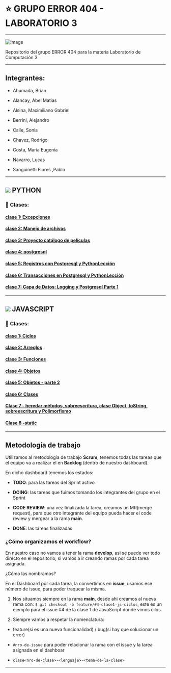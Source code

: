 # :star: GRUPO ERROR 404 - LABORATORIO 3

---

![image](https://user-images.githubusercontent.com/72580574/232951630-0378508f-7755-4582-ad40-c26015adb596.png)


Repositorio del grupo ERROR 404 para la materia Laboratorio de Computación 3

---

## Integrantes:

- Ahumada, Brian                         

- Alancay, Abel Matias                

- Alsina, Maximiliano Gabriel    

- Berrini, Alejandro                       

- Calle, Sonia 

- Chavez, Rodrigo                       

- Costa, Maria Eugenia              

- Navarro, Lucas                                            

- Sanguinetti Flores ,Pablo

---

## <img src="https://img.icons8.com/color/50/null/python--v1.png"/> PYTHON

### :book: Clases:

#### [clase 1: Excepciones](https://github.com/CodeSystem2022/ERROR-404-LABORATORIO3/tree/main/python/Clase_01_Leccion01)

#### [clase 2: Manejo de archivos](https://github.com/CodeSystem2022/ERROR-404-LABORATORIO3/tree/main/python/Clase_02/Leccion2)

#### [clase 3: Proyecto catálogo de películas](https://github.com/CodeSystem2022/ERROR-404-LABORATORIO3/tree/main/python/Clase_03/Leccion_03)

#### [clase 4: postgresql](https://github.com/CodeSystem2022/ERROR-404-LABORATORIO3/tree/main/python/Clase_04/Leccion04/BD)

#### [clase 5: Registros con Postgresql y PythonLección](https://github.com/CodeSystem2022/ERROR-404-LABORATORIO3/tree/main/python/clase_05)

#### [clase 6: Transacciones en Postgresql y PythonLección ](https://github.com/CodeSystem2022/ERROR-404-LABORATORIO3/tree/main/python/clase_06)

#### [clase 7: Capa de Datos: Logging y Postgresql Parte 1 ](https://github.com/CodeSystem2022/ERROR-404-LABORATORIO3/tree/main/python/clase_07)

---

## <img src="https://img.icons8.com/color/50/null/javascript--v1.png"/> JAVASCRIPT

### :book: Clases:

#### [clase 1: Ciclos](https://github.com/CodeSystem2022/ERROR-404-LABORATORIO3/tree/main/javascript/clase1-ciclos)

#### [clase 2: Arreglos](https://github.com/CodeSystem2022/ERROR-404-LABORATORIO3/tree/main/javascript/clase2-arreglos)

#### [clase 3: Funciones](https://github.com/CodeSystem2022/ERROR-404-LABORATORIO3/tree/main/javascript/clase3-funciones)

#### [clase 4: Objetos](https://github.com/CodeSystem2022/ERROR-404-LABORATORIO3/tree/main/javascript/clase4-objetos)

#### [clase 5: Objetos - parte 2](https://github.com/CodeSystem2022/ERROR-404-LABORATORIO3/tree/main/javascript/clase5-objetos-parte2)

#### [clase 6: Clases](https://github.com/CodeSystem2022/ERROR-404-LABORATORIO3/tree/main/javascript/Clase%206-Clases)

#### [Clase 7 - heredar métodos, sobreescritura, clase Object, toString, sobreescritura y Polimorfismo](https://github.com/CodeSystem2022/ERROR-404-LABORATORIO3/tree/main/javascript/clase7-clases-parte2)

#### [Clase 8 -static](https://github.com/CodeSystem2022/ERROR-404-LABORATORIO3/tree/main/javascript/clase8-static-js)

---

## Metodología de trabajo

Utilizamos al metodología de trabajo **Scrum**, tenemos todas las tareas que el equipo va a realizar el en **Backlog** (dentro de nuestro dashboard).

En dicho dashboard tenemos los estados: 

- **TODO**: para las tareas del Sprint activo

- **DOING**: las tareas que fuimos tomando los integrantes del grupo en el Sprint

- **CODE REVIEW**: una vez finalizada la tarea, creamos un MR(merge request), para que otro integrante del equipo pueda hacer el code review y mergear a la rama **main**.

- **DONE**: las tareas finalizadas

### ¿Cómo organizamos el workflow?

En nuestro caso no vamos a tener la rama **develop**, asi se puede ver todo directo en el repositorio, si vamos a ir creando ramas por cada tarea asignada.

¿Cómo las nombramos?

En el Dashboard por cada tarea, la convertimos en **issue**, usamos ese número de issue, para poder traquear la misma.

1. Nos situamos siempre en la rama **main**, desde ahi creamos al nueva rama con: `$ git checkout -b feature/#4-clase1-js-ciclos`, este es un ejemplo para el issue #4 de la clase 1 de JavaScript donde vimos cilos.

2. Siempre vamos a respetar la nomenclatura:

- feature(si es una nueva funcionalidad) / bug(si hay que solucionar un error)

- `#nro-de-issue` para poder relacionar la rama con el issue y la tarea asignada en el dashboar

- `clase<nro-de-clase>-<lenguaje>-<tema-de-la-clase>`

---
